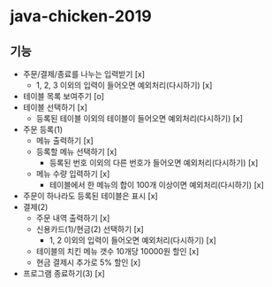 # java-chicken-2019

## 기능
- 주문/결제/종료를 나누는 입력받기 [x]
    - 1, 2, 3 이외의 입력이 들어오면 예외처리(다시하기) [x]
- 테이블 목록 보여주기 [o]
- 테이블 선택하기 [x]
    - 등록된 테이블 이외의 테이블이 들어오면 예외처리(다시하기) [x]
- 주문 등록(1)
    - 메뉴 출력하기 [x]
    - 등록할 메뉴 선택하기 [x]
        - 등록된 번호 이외의 다른 번호가 들어오면 예외처리(다시하기) [x]
    - 메뉴 수량 입력하기 [x]
        - 테이블에서 한 메뉴의 합이 100개 이상이면 예외처리(다시하기) [x]
- 주문이 하나라도 등록된 테이블은 표시 [x]
- 결제(2)
    - 주문 내역 출력하기 [x]
    - 신용카드(1)/현금(2) 선택하기 [x]
        - 1, 2 이외의 입력이 들어오면 예외처리(다시하기) [x]
    - 테이블의 치킨 메뉴 갯수 10개당 10000원 할인 [x]
    - 현금 결제시 추가로 5% 할인 [x]
- 프로그램 종료하기(3) [x]
    